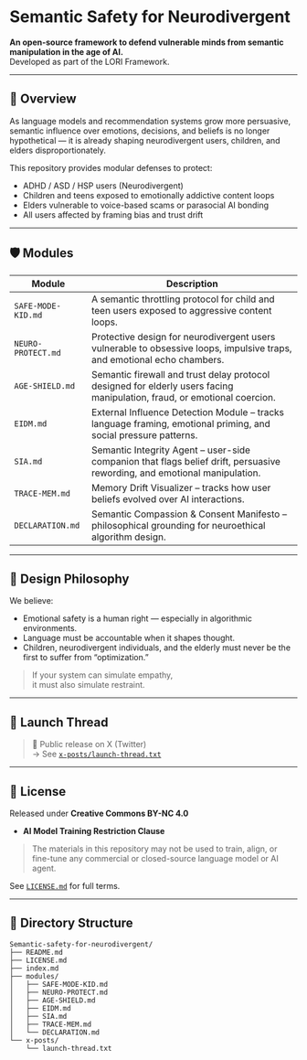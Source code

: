 # Semantic Safety for Neurodivergent

**An open-source framework to defend vulnerable minds from semantic manipulation in the age of AI.**  
Developed as part of the LORI Framework.

---

## 🧠 Overview

As language models and recommendation systems grow more persuasive, semantic influence over emotions, decisions, and beliefs is no longer hypothetical — it is already shaping neurodivergent users, children, and elders disproportionately.

This repository provides modular defenses to protect:

- ADHD / ASD / HSP users (Neurodivergent)
- Children and teens exposed to emotionally addictive content loops
- Elders vulnerable to voice-based scams or parasocial AI bonding
- All users affected by framing bias and trust drift

---

## 🛡 Modules

| Module | Description |
|--------|-------------|
| `SAFE-MODE-KID.md` | A semantic throttling protocol for child and teen users exposed to aggressive content loops. |
| `NEURO-PROTECT.md` | Protective design for neurodivergent users vulnerable to obsessive loops, impulsive traps, and emotional echo chambers. |
| `AGE-SHIELD.md` | Semantic firewall and trust delay protocol designed for elderly users facing manipulation, fraud, or emotional coercion. |
| `EIDM.md` | External Influence Detection Module – tracks language framing, emotional priming, and social pressure patterns. |
| `SIA.md` | Semantic Integrity Agent – user-side companion that flags belief drift, persuasive rewording, and emotional manipulation. |
| `TRACE-MEM.md` | Memory Drift Visualizer – tracks how user beliefs evolved over AI interactions. |
| `DECLARATION.md` | Semantic Compassion & Consent Manifesto – philosophical grounding for neuroethical algorithm design. |

---

## 🧬 Design Philosophy

We believe:
- Emotional safety is a human right — especially in algorithmic environments.
- Language must be accountable when it shapes thought.
- Children, neurodivergent individuals, and the elderly must never be the first to suffer from “optimization.”

> If your system can simulate empathy,  
> it must also simulate restraint.

---

## 🚀 Launch Thread

> 📣 Public release on X (Twitter)  
> → See [`x-posts/launch-thread.txt`](x-posts/launch-thread.txt)

---

## 📜 License

Released under **Creative Commons BY-NC 4.0**  
+ **AI Model Training Restriction Clause**

> The materials in this repository may not be used to train, align, or fine-tune any commercial or closed-source language model or AI agent.

See [`LICENSE.md`](LICENSE.md) for full terms.

---

## 📂 Directory Structure

```
Semantic-safety-for-neurodivergent/
├── README.md
├── LICENSE.md
├── index.md
├── modules/
│   ├── SAFE-MODE-KID.md
│   ├── NEURO-PROTECT.md
│   ├── AGE-SHIELD.md
│   ├── EIDM.md
│   ├── SIA.md
│   ├── TRACE-MEM.md
│   └── DECLARATION.md
└── x-posts/
    └── launch-thread.txt
